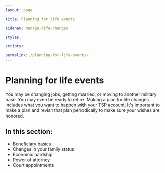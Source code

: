 ```yaml
---
layout: page

title: Planning for life events

sidenav: manage-life-changes

styles:

scripts:

permalink: /planning-for-life-events/
---
```

# Planning for life events

You may be changing jobs, getting married, or moving to another military base. You may even be ready to retire. Making a plan for life changes includes what you want to happen with your TSP account. It's important to make a plan and revisit that plan periodically to make sure your wishes are honored.

## In this section:

+ Beneficiary basics
+ Changes in your family status 
+ Economic hardship
+ Power of attorney
+ Court appointments

<!-- CONTENT END -->
